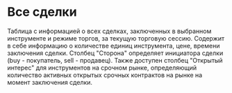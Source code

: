 # Все сделки

Таблица с информацией о всех сделках, заключенных в выбранном инструменте и режиме торгов, за текущую торговую сессию. Содержит в себе информацию о количестве единиц инструмента, цене, времени заключения сделки. Столбец "Сторона" определяет инициатора сделки (buy - покупатель, sell - продавец). Также доступен столбец "Открытый интерес" для инструментов на срочном рынке, определяющий количество активных открытых срочных контрактов на рынке на момент заключения сделки.